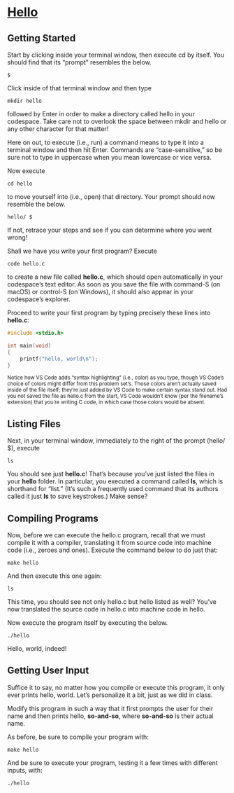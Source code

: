 # [Hello](https://cs50.harvard.edu/x/2023/psets/1/hello/)

## Getting Started

Start by clicking inside your terminal window, then execute cd by itself. You should find that its “prompt” resembles the below.

```
$
```
Click inside of that terminal window and then type

```
mkdir hello
```

followed by Enter in order to make a directory called hello in your codespace. Take care not to overlook the space between mkdir and hello or any other character for that matter!

Here on out, to execute (i.e., run) a command means to type it into a terminal window and then hit Enter. Commands are “case-sensitive,” so be sure not to type in uppercase when you mean lowercase or vice versa.

Now execute
```
cd hello
```
to move yourself into (i.e., open) that directory. Your prompt should now resemble the below.
```
hello/ $
```
If not, retrace your steps and see if you can determine where you went wrong!

Shall we have you write your first program? Execute
```
code hello.c
```
to create a new file called **hello.c**, which should open automatically in your codespace’s text editor. As soon as you save the file with command-S (on macOS) or control-S (on Windows), it should also appear in your codespace’s explorer.

Proceed to write your first program by typing precisely these lines into **hello.c**:
```c
#include <stdio.h>

int main(void)
{
    printf("hello, world\n");
}
```
<sub>Notice how VS Code adds “syntax highlighting” (i.e., color) as you type, though VS Code’s choice of colors might differ from this problem set’s. Those colors aren’t actually saved inside of the file itself; they’re just added by VS Code to make certain syntax stand out. Had you not saved the file as hello.c from the start, VS Code wouldn’t know (per the filename’s extension) that you’re writing C code, in which case those colors would be absent.<sub>

## Listing Files

Next, in your terminal window, immediately to the right of the prompt (hello/ $), execute

```
ls
```

You should see just **hello.c**! That’s because you’ve just listed the files in your **hello** folder. In particular, you executed a command called **ls**, which is shorthand for “list.” (It’s such a frequently used command that its authors called it just **ls** to save keystrokes.) Make sense?

## Compiling Programs

Now, before we can execute the hello.c program, recall that we must compile it with a compiler, translating it from source code into machine code (i.e., zeroes and ones). Execute the command below to do just that:
```
make hello
```
And then execute this one again:
```
ls
```
This time, you should see not only hello.c but hello listed as well? You’ve now translated the source code in hello.c into machine code in hello.

Now execute the program itself by executing the below.
```
./hello
```
Hello, world, indeed!

## Getting User Input

Suffice it to say, no matter how you compile or execute this program, it only ever prints hello, world. Let’s personalize it a bit, just as we did in class.

Modify this program in such a way that it first prompts the user for their name and then prints hello, **so-and-so**, where **so-and-so** is their actual name.

As before, be sure to compile your program with:
```
make hello
```
And be sure to execute your program, testing it a few times with different inputs, with:
```
./hello
```